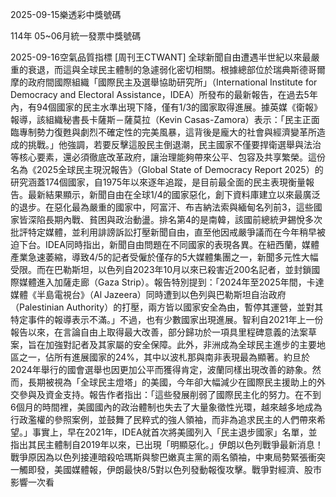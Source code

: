 
2025-09-15樂透彩中獎號碼

                                
114年 05~06月統一發票中獎號碼
                             
2025-09-16空氣品質指標
                              [周刊王CTWANT] 全球新聞自由遭遇半世紀以來最嚴重的衰退，而這與全球民主體制的急遽弱化密切相關。根據總部位於瑞典斯德哥爾摩的政府間國際組織「國際民主及選舉協助研究所」（International Institute for Democracy and Electoral Assistance，IDEA）所發布的最新報告，在過去5年內，有94個國家的民主水準出現下降，僅有1/3的國家取得進展。據英媒《衛報》報導，該組織秘書長卡薩斯－薩莫拉（Kevin Casas-Zamora）表示：「民主正面臨專制勢力復甦與劇烈不確定性的完美風暴，這背後是龐大的社會與經濟變革所造成的挑戰。」他強調，若要反擊這股民主倒退潮，民主國家不僅要捍衛選舉與法治等核心要素，還必須徹底改革政府，讓治理能夠帶來公平、包容及共享繁榮。這份名為《2025全球民主現況報告》（Global State of Democracy Report 2025）的研究涵蓋174個國家，自1975年以來逐年追蹤，是目前最全面的民主表現衡量報告。最新結果顯示，新聞自由在全球1/4的國家惡化，創下資料庫建立以來最廣泛的退步。在惡化最為嚴重的國家中，阿富汗、布吉納法索與緬甸名列前3，這些國家皆深陷長期內戰、貧困與政治動盪。排名第4的是南韓，該國前總統尹錫悅多次批評特定媒體，並利用誹謗訴訟打壓新聞自由，直至他因戒嚴爭議而在今年稍早被迫下台。IDEA同時指出，新聞自由問題在不同國家的表現各異。在紐西蘭，媒體產業急速萎縮，導致4/5的記者受僱於僅存的5大媒體集團之一，新聞多元性大幅受限。而在巴勒斯坦，以色列自2023年10月以來已殺害近200名記者，並封鎖國際媒體進入加薩走廊（Gaza Strip）。報告特別提到：「2024年至2025年間，卡達媒體《半島電視台》（Al Jazeera）同時遭到以色列與巴勒斯坦自治政府（Palestinian Authority）的打壓，兩方皆以國家安全為由，暫停其運營，並對其特定事件的報導表示不滿。」不過，也有少數國家出現進展。智利自2021年上一份報告以來，在言論自由上取得最大改善，部分歸功於一項具里程碑意義的法案草案，旨在加強對記者及其家屬的安全保障。此外，非洲成為全球民主進步的主要地區之一，佔所有進展國家的24%，其中以波札那與南非表現最為顯著。約旦於2024年舉行的國會選舉也因更加公平而獲得肯定，波蘭同樣出現改善的跡象。然而，長期被視為「全球民主燈塔」的美國，今年卻大幅減少在國際民主援助上的外交參與及資金支持。報告作者指出：「這些發展削弱了國際民主化的努力。在不到6個月的時間裡，美國國內的政治體制也失去了大量象徵性光環，越來越多地成為行政濫權的參照案例，並鼓舞了民粹式的強人領袖，而非為追求民主的人們帶來希望。」事實上，早在2021年，IDEA就首次將美國列入「民主退步國家」名單，並指出其民主體制自2019年以來，已出現「明顯惡化。」伊朗以色列戰爭最新消息！戰爭原因為以色列接連暗殺哈瑪斯與黎巴嫩真主黨的兩名領袖，中東局勢緊張衝突一觸即發，美國媒體報，伊朗最快8/5對以色列發動報復攻擊。戰爭對經濟、股市影響一次看